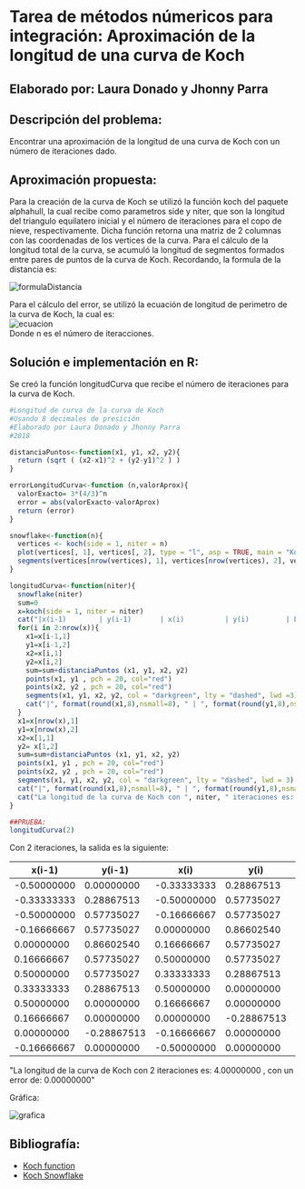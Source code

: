 # Tarea de métodos númericos para integración: Aproximación de la longitud de una curva de Koch
## Elaborado por: Laura Donado y Jhonny Parra


## Descripción del problema:
Encontrar una aproximación de la longitud de una curva de Koch con un número de iteraciones dado.

## Aproximación propuesta:

Para la creación de la curva de Koch se utilizó la función koch del paquete alphahull, la cual recibe como parametros side y niter, 
que son la longitud del triangulo equilatero inicial y el número de iteraciones para el copo de nieve, respectivamente. 
Dicha función retorna una matriz de 2 columnas con las coordenadas de los vertices de la curva. 
Para el cálculo de la longitud total de la curva, se acumuló la longitud de segmentos formados entre pares de puntos de la curva de Koch. 
Recordando, la formula de la distancia es:  

![formulaDistancia](http://www.matematicatuya.com/GRAFICAecuaciones/ImS1a1.png)  

Para el cálculo del error, se utilizó la ecuación de longitud de perimetro de la curva de Koch, la cual es:  
![ecuacion](https://latex.codecogs.com/gif.latex?3*(\frac{4}{3})^{n})  
Donde n es el número de iteracciones.  

## Solución e implementación en R:

Se creó la función longitudCurva que recibe el número de iteraciones para la curva de Koch.

```r
#Longitud de curva de la curva de Koch
#Usando 8 decimales de presición
#Elaborado por Laura Donado y Jhonny Parra
#2018

distanciaPuntos<-function(x1, y1, x2, y2){
  return (sqrt ( (x2-x1)^2 + (y2-y1)^2 ) )
}

errorLongitudCurva<-function (n,valorAprox){
  valorExacto= 3*(4/3)^n
  error = abs(valorExacto-valorAprox)
  return (error)
}

snowflake<-function(n){
  vertices <- koch(side = 1, niter = n)
  plot(vertices[, 1], vertices[, 2], type = "l", asp = TRUE, main = "Koch snowflake", xlab = "", ylab = "", col = "black")
  segments(vertices[nrow(vertices), 1], vertices[nrow(vertices), 2], vertices[1, 1], vertices[1, 2], col = "black")
}

longitudCurva<-function(niter){
  snowflake(niter)
  sum=0
  x=koch(side = 1, niter = niter)
  cat("|x(i-1)        | y(i-1)       | x(i)          | y(i)         | Longitud    |\n")
  for(i in 2:nrow(x)){
    x1=x[i-1,1]
    y1=x[i-1,2]
    x2=x[i,1]
    y2=x[i,2]
    sum=sum+distanciaPuntos (x1, y1, x2, y2)
    points(x1, y1 , pch = 20, col="red")
    points(x2, y2 , pch = 20, col="red")
    segments(x1, y1, x2, y2, col = "darkgreen", lty = "dashed", lwd =3)
    cat("|", format(round(x1,8),nsmall=8), " | ", format(round(y1,8),nsmall=8), " | ", format(round(x2,8),nsmall=8), " | ", format(round(y2,8),nsmall=8), " | ", format(round(distanciaPuntos (x1, y1, x2, y2),8),nsmall=8), "|", "\n")
  }
  x1=x[nrow(x),1]
  y1=x[nrow(x),2]
  x2=x[1,1]
  y2= x[1,2]
  sum=sum+distanciaPuntos (x1, y1, x2, y2)
  points(x1, y1 , pch = 20, col="red")
  points(x2, y2 , pch = 20, col="red")
  segments(x1, y1, x2, y2, col = "darkgreen", lty = "dashed", lwd = 3)
  cat("|", format(round(x1,8),nsmall=8), " | ", format(round(y1,8),nsmall=8), " | ", format(round(x2,8),nsmall=8), " | ", format(round(y2,8),nsmall=8), " | ", format(round(distanciaPuntos (x1, y1, x2, y2),8),nsmall=8), "|", "\n")
  cat("La longitud de la curva de Koch con ", niter, " iteraciones es: ", format(round(sum,8), nsmall=8), ", con un error de: ", format(round(errorLongitudCurva (niter-1, sum),8), nsmall=8))
}

##PRUEBA:
longitudCurva(2)
```

Con 2 iteraciones, la salida es la siguiente:

|x(i-1)        | y(i-1)       | x(i)          | y(i)         | Longitud    |
| ------------ | ------------ | ------------ |------------ |------------ |
| -0.50000000  |  0.00000000  |  -0.33333333  |  0.28867513  |  0.33333333 | 
| -0.33333333  |  0.28867513  |  -0.50000000  |  0.57735027  |  0.33333333 | 
| -0.50000000  |  0.57735027  |  -0.16666667  |  0.57735027  |  0.33333333 | 
| -0.16666667  |  0.57735027  |  0.00000000  |  0.86602540  |  0.33333333 | 
| 0.00000000  |  0.86602540  |  0.16666667  |  0.57735027  |  0.33333333 | 
| 0.16666667  |  0.57735027  |  0.50000000  |  0.57735027  |  0.33333333 | 
| 0.50000000  |  0.57735027  |  0.33333333  |  0.28867513  |  0.33333333 | 
| 0.33333333  |  0.28867513  |  0.50000000  |  0.00000000  |  0.33333333 | 
| 0.50000000  |  0.00000000  |  0.16666667  |  0.00000000  |  0.33333333 | 
| 0.16666667  |  0.00000000  |  0.00000000  |  -0.28867513  |  0.33333333 | 
| 0.00000000  |  -0.28867513  |  -0.16666667  |  0.00000000  |  0.33333333 | 
| -0.16666667  |  0.00000000  |  -0.50000000  |  0.00000000  |  0.33333333 | 

"La longitud de la curva de Koch con  2  iteraciones es:  4.00000000 , con un error de:  0.00000000"


Gráfica:

![grafica](https://github.com/donadol/analisis_numerico_1826/blob/master/Talleres%20y%20Tareas/Derivadas%20e%20Integrales/niter2.png?raw=true)

## Bibliografía:
- [Koch function](https://www.rdocumentation.org/packages/alphahull/versions/2.1/topics/koch)
- [Koch Snowflake](http://mathworld.wolfram.com/KochSnowflake.html)
